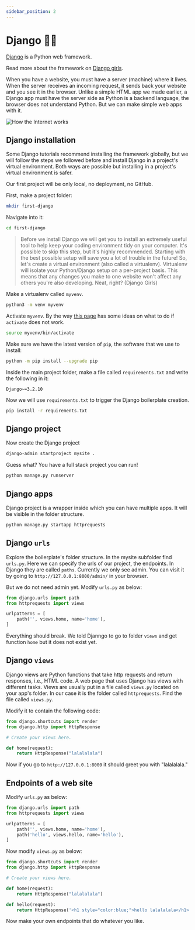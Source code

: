 ```yaml
---
sidebar_position: 2
---
```


# Django 🔗‍💥

[Django](https://www.djangoproject.com/) is a Python web framework.

Read more about the framework on [Django girls](https://tutorial.djangogirls.org/en/django/).

When you have a website, you must have a server (machine) where it lives. When the server receives an incoming request, it sends back your website and you see it in the browser. Unlike a simple HTML app we made earlier, a Django app must have the server side as Python is a backend language, the browser does not understand Python. But we can make simple web apps with it.

<img
    src="/img/https.png"
    alt="How the Internet works"
/>

## Django installation

Some Django tutorials recommend installing the framework globally, but we will follow the steps we followed before and install Django in a project's virtual environment. Both ways are possible but installing in a project's virtual environment is safer.

Our first project will be only local, no deployment, no GitHub.

First, make a project folder:

```bash
mkdir first-django
```

Navigate into it:

```bash
cd first-django
```

> Before we install Django we will get you to install an extremely useful tool to help keep your coding environment tidy on your computer. It's possible to skip this step, but it's highly recommended. Starting with the best possible setup will save you a lot of trouble in the future!
> So, let's create a virtual environment (also called a virtualenv). Virtualenv will isolate your Python/Django setup on a per-project basis. This means that any changes you make to one website won't affect any others you're also developing. Neat, right? (Django Girls)

Make a virtualenv called `myvenv`.

```bash
python3 -m venv myvenv
```

Activate `myvenv`. By the way [this page](https://tutorial.djangogirls.org/en/django_installation/#working-with-virtualenv) has some ideas on what to do if `activate` does not work.

```bash
source myvenv/bin/activate
```

Make sure we have the latest version of `pip`, the software that we use to install:

```bash
python -m pip install --upgrade pip
```

Inside the main project folder, make a file called `requirements.txt` and write the following in it:

```text
Django~=3.2.10
```

Now we will use `requirements.txt` to trigger the Django boilerplate creation.

```bash
pip install -r requirements.txt
```

## Django project

Now create the Django project

```bash
django-admin startproject mysite .
```

Guess what? You have a full stack project you can run!

```bash
python manage.py runserver
```

## Django apps

Django project is a wrapper inside which you can have multiple apps. It will be visible in the folder structure.

```bash
python manage.py startapp httprequests
```

## Django `urls`

Explore the boilerplate's folder structure.
In the mysite subfolder find `urls.py`. Here we can specify the urls of our project, the endpoints. In Django they are called `paths`. Currently we only see admin. You can visit it by going to `http://127.0.0.1:8000/admin/` in your browser.

But we do not need admin yet. Modify `urls.py` as below:

```python
from django.urls import path
from httprequests import views

urlpatterns = [
    path('', views.home, name='home'),
]
```

Everything should break. We told Djanngo to go to folder `views` and get function `home` but it does not exist yet.

## Django `views`

Django views are Python functions that take http requests and return responses, i.e., HTML code. A web page that uses Django has views with different tasks. Views are usually put in a file called `views.py` located on your app's folder. In our case it is the folder called `httprequests`. Find the file called `views.py`.

Modify it to contain the following code:

```python
from django.shortcuts import render
from django.http import HttpResponse

# Create your views here.

def home(request):
    return HttpResponse("lalalalala")
```

Now if you go to `http://127.0.0.1:8000` it should greet you with "lalalalala."

## Endpoints of a web site

Modify `urls.py` as below:

```python
from django.urls import path
from httprequests import views

urlpatterns = [
    path('', views.home, name='home'),
    path('hello', views.hello, name='hello'),
]
```

Now modify `views.py` as below:

```python
from django.shortcuts import render
from django.http import HttpResponse

# Create your views here.

def home(request):
    return HttpResponse("lalalalala")

def hello(request):
    return HttpResponse('<h1 style="color:blue;">hello lalalalala</h1>')
```

Now make your own endpoints that do whatever you like.